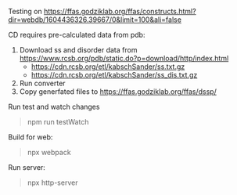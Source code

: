 

Testing on https://ffas.godziklab.org/ffas/constructs.html?dir=webdb/1604436326.39667/0&limit=100&ali=false


CD requires pre-calculated data from pdb:
1.  Download ss and disorder data from https://www.rcsb.org/pdb/static.do?p=download/http/index.html
    * https://cdn.rcsb.org/etl/kabschSander/ss.txt.gz
    * https://cdn.rcsb.org/etl/kabschSander/ss_dis.txt.gz
2. Run converter
3. Copy generfated files to https://ffas.godziklab.org/ffas/dssp/

Run test and watch changes
> npm run testWatch

Build for web:
> npx webpack

Run server:
> npx http-server   